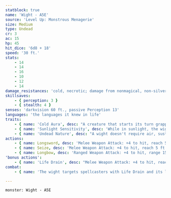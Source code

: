 ```yaml
---
statblock: true
name: 'Wight - A5E'
source: 'Level Up: Monstrous Menagerie'
size: Medium
type: Undead
cr: 3
ac: 15
hp: 45
hit_dice: '6d8 + 18'
speed: '30 ft.'
stats:
    - 14
    - 14
    - 16
    - 10
    - 12
    - 14
damage_resistances: 'cold, necrotic; damage from nonmagical, non-silvered weapons'
skillsaves:
    - { perception: 3 }
    - { stealth: 4 }
senses: 'darkvision 60 ft., passive Perception 13'
languages: 'the languages it knew in life'
traits:
    - { name: 'Cold Aura', desc: "A creature that starts its turn grappled by the wight, touches it, or hits it with a melee attack while within 5 feet takes 3 (1d6) cold damage. A creature can take this damage only once per turn. If the wight has been subjected to fire damage since its last turn, this trait doesn't function." }
    - { name: 'Sunlight Sensitivity', desc: 'While in sunlight, the wight has disadvantage on attack rolls, as well as on Perception checks that rely on sight.' }
    - { name: 'Undead Nature', desc: "A wight doesn't require air, sustenance, or sleep." }
actions:
    - { name: Longsword, desc: 'Melee Weapon Attack: +4 to hit, reach 5 ft., one target. Hit: 6 (1d8 + 2) slashing damage plus 3 (1d6) cold damage.' }
    - { name: Seize, desc: 'Melee Weapon Attack: +4 to hit, reach 5 ft., one target. Hit: 3 (1d6) cold damage, and the target is grappled (escape DC 12). Until this grapple ends, the target is restrained and the only attack the wight can make is Life Drain against the grappled target.' }
    - { name: Longbow, desc: 'Ranged Weapon Attack: +4 to hit, range 150/600 ft., one target. Hit: 6 (1d8 + 2) piercing damage plus 3 (1d6) cold damage.' }
'bonus actions':
    - { name: 'Life Drain', desc: "Melee Weapon Attack: +4 to hit, reach 5 ft., one creature. Hit: 6 (1d8 + 2) necrotic damage, and the target makes a DC 13 Constitution saving throw. On a failure, the target's hit point maximum is reduced by an amount equal to the necrotic damage dealt. The reduction lasts until the target finishes a long rest. A humanoid or beast reduced to 0 hit points by this attack dies. Its corpse rises 24 hours later as a zombie under the wight's control." }
combat:
    - { name: 'The wight targets spellcasters with Life Drain and its longsword, and uses Seize and Life Drain against foes wielding weapons', desc: "It prefers combat with a single foe while ordering its zombie minions to attack its opponent's allies. It fights until destroyed." }

---
```

```statblock
monster: Wight - A5E
```
